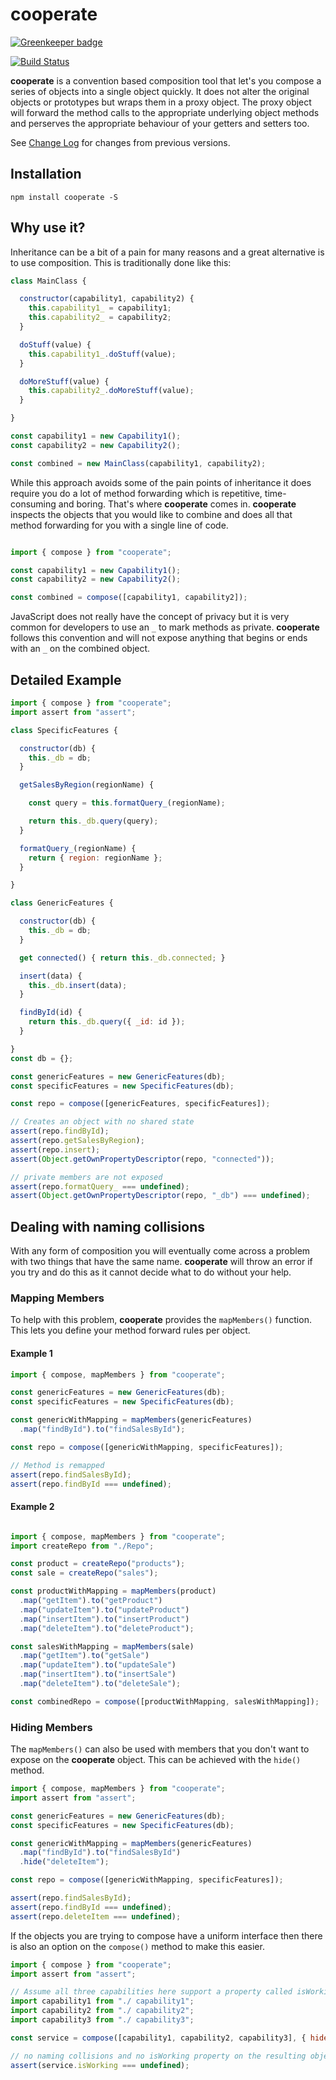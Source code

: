 # cooperate

[![Greenkeeper badge](https://badges.greenkeeper.io/midknight41/cooperate.svg)](https://greenkeeper.io/)

[![Build Status](https://travis-ci.org/midknight41/cooperate.svg?branch=master)](https://travis-ci.org/midknight41/cooperate)

**cooperate** is a convention based composition tool that let's you compose a series of objects into a single object quickly. It does not alter the original objects or prototypes but wraps them in a proxy object. The proxy object will forward the method calls to the appropriate underlying object methods and perserves the appropriate behaviour of your getters and setters too.

See [Change Log](./CHANGELOG.md) for changes from previous versions.

## Installation
```
npm install cooperate -S
```

## Why use it?

Inheritance can be a bit of a pain for many reasons and a great alternative is to use composition. This is traditionally done like this:

```js
class MainClass {

  constructor(capability1, capability2) {
    this.capability1_ = capability1;
    this.capability2_ = capability2;
  }

  doStuff(value) {
    this.capability1_.doStuff(value);
  }

  doMoreStuff(value) {
    this.capability2_.doMoreStuff(value);
  }

}

const capability1 = new Capability1();
const capability2 = new Capability2();

const combined = new MainClass(capability1, capability2);
```

While this approach avoids some of the pain points of inheritance it does require you do a lot of method forwarding which is repetitive, time-consuming and boring. That's where **cooperate** comes in. **cooperate** inspects the objects that you would like to combine and does all that method forwarding for you with a single line of code. 

```js

import { compose } from "cooperate";

const capability1 = new Capability1();
const capability2 = new Capability2();

const combined = compose([capability1, capability2]);
```

JavaScript does not really have the concept of privacy but it is very common for developers to use an ```_``` to mark methods as private. **cooperate** follows this convention and will not expose anything that begins or ends with an ```_``` on the combined object.

## Detailed Example
```js
import { compose } from "cooperate";
import assert from "assert";

class SpecificFeatures {

  constructor(db) {
    this._db = db;
  }

  getSalesByRegion(regionName) {

    const query = this.formatQuery_(regionName);

    return this._db.query(query);
  }

  formatQuery_(regionName) {
    return { region: regionName };
  }

}

class GenericFeatures {

  constructor(db) {
    this._db = db;
  }

  get connected() { return this._db.connected; }

  insert(data) {
    this._db.insert(data);
  }

  findById(id) {
    return this._db.query({ _id: id });
  }

}
const db = {};

const genericFeatures = new GenericFeatures(db);
const specificFeatures = new SpecificFeatures(db);

const repo = compose([genericFeatures, specificFeatures]);

// Creates an object with no shared state
assert(repo.findById);
assert(repo.getSalesByRegion);
assert(repo.insert);
assert(Object.getOwnPropertyDescriptor(repo, "connected"));

// private members are not exposed
assert(repo.formatQuery_ === undefined);
assert(Object.getOwnPropertyDescriptor(repo, "_db") === undefined);
```

## Dealing with naming collisions

With any form of composition you will eventually come across a problem with two things that have the same name. **cooperate** will throw an error if you try and do this as it cannot decide what to do without your help. 

### Mapping Members

To help with this problem, **cooperate** provides the ```mapMembers()``` function. This lets you define your method forward rules per object.

#### Example 1

```js
import { compose, mapMembers } from "cooperate";

const genericFeatures = new GenericFeatures(db);
const specificFeatures = new SpecificFeatures(db);

const genericWithMapping = mapMembers(genericFeatures)
  .map("findById").to("findSalesById");

const repo = compose([genericWithMapping, specificFeatures]);

// Method is remapped
assert(repo.findSalesById);
assert(repo.findById === undefined);
```

#### Example 2

```js

import { compose, mapMembers } from "cooperate";
import createRepo from "./Repo";

const product = createRepo("products");
const sale = createRepo("sales");

const productWithMapping = mapMembers(product)
  .map("getItem").to("getProduct")
  .map("updateItem").to("updateProduct")
  .map("insertItem").to("insertProduct")
  .map("deleteItem").to("deleteProduct");

const salesWithMapping = mapMembers(sale)
  .map("getItem").to("getSale")
  .map("updateItem").to("updateSale")
  .map("insertItem").to("insertSale")
  .map("deleteItem").to("deleteSale");

const combinedRepo = compose([productWithMapping, salesWithMapping]);

```
### Hiding Members

The ```mapMembers()``` can also be used with members that you don't want to expose on the **cooperate** object. This can be achieved with the ```hide()``` method.

```js
import { compose, mapMembers } from "cooperate";
import assert from "assert";

const genericFeatures = new GenericFeatures(db);
const specificFeatures = new SpecificFeatures(db);

const genericWithMapping = mapMembers(genericFeatures)
  .map("findById").to("findSalesById")
  .hide("deleteItem");

const repo = compose([genericWithMapping, specificFeatures]);

assert(repo.findSalesById);
assert(repo.findById === undefined);
assert(repo.deleteItem === undefined);
```
If the objects you are trying to compose have a uniform interface then there is also an option on the ```compose()``` method to make this easier.

```js
import { compose } from "cooperate";
import assert from "assert";

// Assume all three capabilities here support a property called isWorking.
import capability1 from "./ capability1";
import capability2 from "./ capability2"; 
import capability3 from "./ capability3";

const service = compose([capability1, capability2, capability3], { hide: ["isWorking"] });

// no naming collisions and no isWorking property on the resulting object
assert(service.isWorking === undefined);
```
